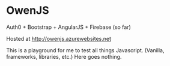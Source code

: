 # OwenJS
Auth0 + Bootstrap + AngularJS + Firebase (so far)

Hosted at http://owenjs.azurewebsites.net

This is a playground for me to test all things Javascript. (Vanilla, frameworks, libraries, etc.)
Here goes nothing.

